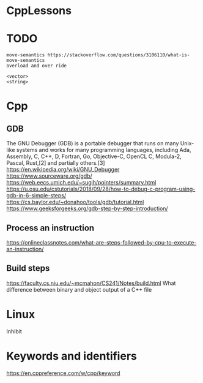 # CppLessons
# TODO
    move-semantics https://stackoverflow.com/questions/3106110/what-is-move-semantics
    overload and over ride
    
    <vector>
    <string>
# Cpp


## GDB
The GNU Debugger (GDB) is a portable debugger that runs on many Unix-like systems and works for many programming languages, including Ada, Assembly, C, C++, D, Fortran, Go, Objective-C, OpenCL C, Modula-2, Pascal, Rust,[2] and partially others.[3]
https://en.wikipedia.org/wiki/GNU_Debugger
https://www.sourceware.org/gdb/
https://web.eecs.umich.edu/~sugih/pointers/summary.html
https://u.osu.edu/cstutorials/2018/09/28/how-to-debug-c-program-using-gdb-in-6-simple-steps/
https://cs.baylor.edu/~donahoo/tools/gdb/tutorial.html
https://www.geeksforgeeks.org/gdb-step-by-step-introduction/

## Process an instruction
https://onlineclassnotes.com/what-are-steps-followed-by-cpu-to-execute-an-instruction/

## Build steps
https://faculty.cs.niu.edu/~mcmahon/CS241/Notes/build.html
What difference between binary and object output of a C++ file

# Linux
Inhibit

# Keywords and identifiers 
https://en.cppreference.com/w/cpp/keyword